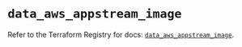 # `data_aws_appstream_image`

Refer to the Terraform Registry for docs: [`data_aws_appstream_image`](https://registry.terraform.io/providers/hashicorp/aws/6.14.0/docs/data-sources/appstream_image).

